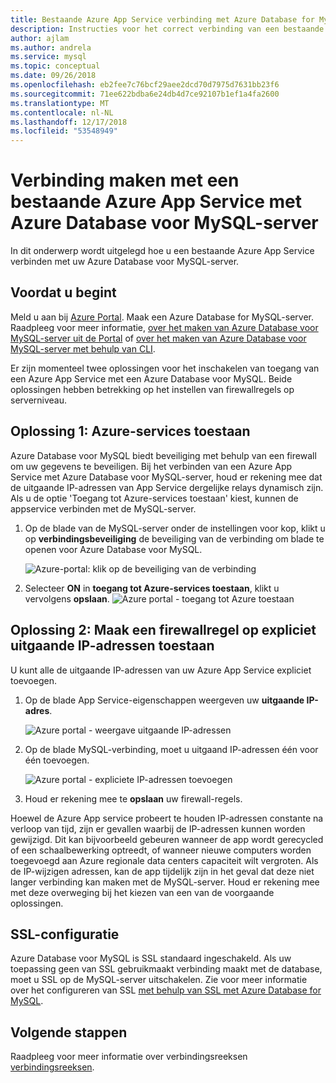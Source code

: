 ```yaml
---
title: Bestaande Azure App Service verbinding met Azure Database for MySQL
description: Instructies voor het correct verbinding van een bestaande Azure App Service met Azure Database for MySQL
author: ajlam
ms.author: andrela
ms.service: mysql
ms.topic: conceptual
ms.date: 09/26/2018
ms.openlocfilehash: eb2fee7c76bcf29aee2dcd70d7975d7631bb23f6
ms.sourcegitcommit: 71ee622bdba6e24db4d7ce92107b1ef1a4fa2600
ms.translationtype: MT
ms.contentlocale: nl-NL
ms.lasthandoff: 12/17/2018
ms.locfileid: "53548949"
---
```

# <a name="connect-an-existing-azure-app-service-to-azure-database-for-mysql-server"></a>Verbinding maken met een bestaande Azure App Service met Azure Database voor MySQL-server
In dit onderwerp wordt uitgelegd hoe u een bestaande Azure App Service verbinden met uw Azure Database voor MySQL-server.

## <a name="before-you-begin"></a>Voordat u begint
Meld u aan bij [Azure Portal](https://portal.azure.com). Maak een Azure Database for MySQL-server. Raadpleeg voor meer informatie, [over het maken van Azure Database voor MySQL-server uit de Portal](quickstart-create-mysql-server-database-using-azure-portal.md) of [over het maken van Azure Database voor MySQL-server met behulp van CLI](quickstart-create-mysql-server-database-using-azure-cli.md).

Er zijn momenteel twee oplossingen voor het inschakelen van toegang van een Azure App Service met een Azure Database voor MySQL. Beide oplossingen hebben betrekking op het instellen van firewallregels op serverniveau.

## <a name="solution-1---allow-azure-services"></a>Oplossing 1: Azure-services toestaan
Azure Database voor MySQL biedt beveiliging met behulp van een firewall om uw gegevens te beveiligen. Bij het verbinden van een Azure App Service met Azure Database voor MySQL-server, houd er rekening mee dat de uitgaande IP-adressen van App Service dergelijke relays dynamisch zijn. Als u de optie 'Toegang tot Azure-services toestaan' kiest, kunnen de appservice verbinden met de MySQL-server.

1. Op de blade van de MySQL-server onder de instellingen voor kop, klikt u op **verbindingsbeveiliging** de beveiliging van de verbinding om blade te openen voor Azure Database voor MySQL.

   ![Azure-portal: klik op de beveiliging van de verbinding](./media/howto-connect-webapp/1-connection-security.png)

2. Selecteer **ON** in **toegang tot Azure-services toestaan**, klikt u vervolgens **opslaan**.
   ![Azure portal - toegang tot Azure toestaan](./media/howto-connect-webapp/allow-azure.png)

## <a name="solution-2---create-a-firewall-rule-to-explicitly-allow-outbound-ips"></a>Oplossing 2: Maak een firewallregel op expliciet uitgaande IP-adressen toestaan
U kunt alle de uitgaande IP-adressen van uw Azure App Service expliciet toevoegen.

1. Op de blade App Service-eigenschappen weergeven uw **uitgaande IP-adres**.

   ![Azure portal - weergave uitgaande IP-adressen](./media/howto-connect-webapp/2_1-outbound-ip-address.png)

2. Op de blade MySQL-verbinding, moet u uitgaand IP-adressen één voor één toevoegen.

   ![Azure portal - expliciete IP-adressen toevoegen](./media/howto-connect-webapp/2_2-add-explicit-ips.png)

3. Houd er rekening mee te **opslaan** uw firewall-regels.

Hoewel de Azure App service probeert te houden IP-adressen constante na verloop van tijd, zijn er gevallen waarbij de IP-adressen kunnen worden gewijzigd. Dit kan bijvoorbeeld gebeuren wanneer de app wordt gerecycled of een schaalbewerking optreedt, of wanneer nieuwe computers worden toegevoegd aan Azure regionale data centers capaciteit wilt vergroten. Als de IP-wijzigen adressen, kan de app tijdelijk zijn in het geval dat deze niet langer verbinding kan maken met de MySQL-server. Houd er rekening mee met deze overweging bij het kiezen van een van de voorgaande oplossingen.

## <a name="ssl-configuration"></a>SSL-configuratie
Azure Database voor MySQL is SSL standaard ingeschakeld. Als uw toepassing geen van SSL gebruikmaakt verbinding maakt met de database, moet u SSL op de MySQL-server uitschakelen. Zie voor meer informatie over het configureren van SSL [met behulp van SSL met Azure Database for MySQL](howto-configure-ssl.md).

## <a name="next-steps"></a>Volgende stappen
Raadpleeg voor meer informatie over verbindingsreeksen [verbindingsreeksen](howto-connection-string.md).
